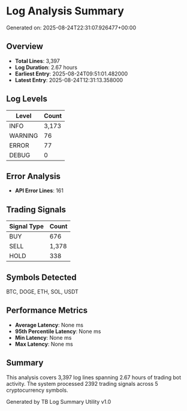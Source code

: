 # Log Analysis Summary

Generated on: 2025-08-24T22:31:07.926477+00:00

## Overview

- **Total Lines**: 3,397
- **Log Duration**: 2.67 hours
- **Earliest Entry**: 2025-08-24T09:51:01.482000
- **Latest Entry**: 2025-08-24T12:31:13.358000

## Log Levels

| Level | Count |
|-------|-------|
| INFO | 3,173 |
| WARNING | 76 |
| ERROR | 77 |
| DEBUG | 0 |

## Error Analysis

- **API Error Lines**: 161

## Trading Signals

| Signal Type | Count |
|-------------|-------|
| BUY | 676 |
| SELL | 1,378 |
| HOLD | 338 |

## Symbols Detected

BTC, DOGE, ETH, SOL, USDT

## Performance Metrics

- **Average Latency**: None ms
- **95th Percentile Latency**: None ms
- **Min Latency**: None ms
- **Max Latency**: None ms

## Summary

This analysis covers 3,397 log lines spanning 2.67 hours of trading bot activity.
The system processed 2392 trading signals across 5 cryptocurrency symbols.

Generated by TB Log Summary Utility v1.0
